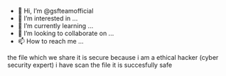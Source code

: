 - 👋 Hi, I’m @gsfteamofficial
- 👀 I’m interested in ...
- 🌱 I’m currently learning ...
- 💞️ I’m looking to collaborate on ...
- 📫 How to reach me ...

<!---GSF Goutam Behera Is A Youtuber , Blogger , Self- White Hat Ethical Hacker (Cyber Security) and Gamer. Officially Owner At @gsfteamofficial
for More INFO Type/Search Out In Google GSF Goutam Behera
gsfteamofficial/@gsfteamofficial is a ✨ special ✨ repository because its `README.md` (this file) appears on your GitHub profile.
You can click the Preview link to take a look at your changes.
--->
the file which we share it is secure because i am a ethical hacker (cyber security expert)
i have scan the file it is succesfully safe
